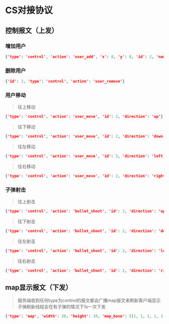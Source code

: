 # CS对接协议

## 控制报文（上发）
### 增加用户
```json
{'type': 'control', 'action': 'user_add', 'x': 8, 'y': 8, 'id': 2, 'name': 'dark'}
```
### 删除用户
```json
{'id': 2, 'type': 'control', 'action': 'user_remove'}
```
### 用户移动
> 往上移动
```json
{'type': 'control', 'action': 'user_move', 'id': 2, 'direction': 'up'}
```
> 往下移动
```json
{'type': 'control', 'action': 'user_move', 'id': 2, 'direction': 'down'}
```
> 往左移动
```json
{'type': 'control', 'action': 'user_move', 'id': 2, 'direction': 'left'}
```
> 往右移动
```json
{'type': 'control', 'action': 'user_move', 'id': 2, 'direction': 'right'}
```
### 子弹射击
> 往上射击
```json
{'type': 'control', 'action': 'bullet_shoot', 'id': 2, 'direction': 'up'}
```
> 往下射击
```json
{'type': 'control', 'action': 'bullet_shoot', 'id': 2, 'direction': 'down'}
```
> 往左射击
```json
{'type': 'control', 'action': 'bullet_shoot', 'id': 2, 'direction': 'left'}
```
> 往右射击
```json
{'type': 'control', 'action': 'bullet_shoot', 'id': 2, 'direction': 'right'}
```

## map显示报文（下发）
> 服务端收到任何type为control的报文都会广播map报文来刷新客户端显示
> 子弹刷新线程会在有子弹的情况下1s一次下发
```json
{'type': 'map', 'width': 20, 'height': 10, 'map_base': [[1, 1, 1, 1, 1, 1, 1, 1, 1, 1, 1, 1, 1, 1, 1, 1, 1, 1, 1, 1], [1, 0, 0, 0, 0, 0, 0, 0, 0, 0, 0, 0, 0, 0, 0, 0, 0, 0, 0, 1], [1, 0, 0, 0, 2, 0, 0, 0, 0, 0, 0, 0, 0, 0, 0, 0, 0, 0, 0, 1], [1, 0, 0, 0, 0, 0, 0, 0, 0, 0, 0, 0, 0, 0, 0, 0, 0, 0, 0, 1], [1, 0, 0, 1, 0, 0, 0, 0, 0, 0, 0, 0, 0, 0, 0, 0, 0, 0, 0, 1], [1, 0, 0, 1, 0, 0, 0, 0, 0, 0, 0, 0, 0, 0, 0, 0, 0, 0, 0, 1], [1, 0, 0, 1, 0, 0, 0, 0, 0, 0, 0, 0, 0, 0, 0, 0, 0, 0, 0, 1], [1, 0, 0, 1, 0, 0, 0, 0, 0, 0, 0, 0, 0, 0, 0, 0, 0, 0, 0, 1], [1, 0, 0, 0, 0, 0, 0, 0, 0, 0, 0, 0, 0, 0, 0, 0, 0, 0, 0, 1], [1, 1, 1, 1, 1, 1, 1, 1, 1, 1, 1, 1, 1, 1, 1, 1, 1, 1, 1, 1]]}
```
